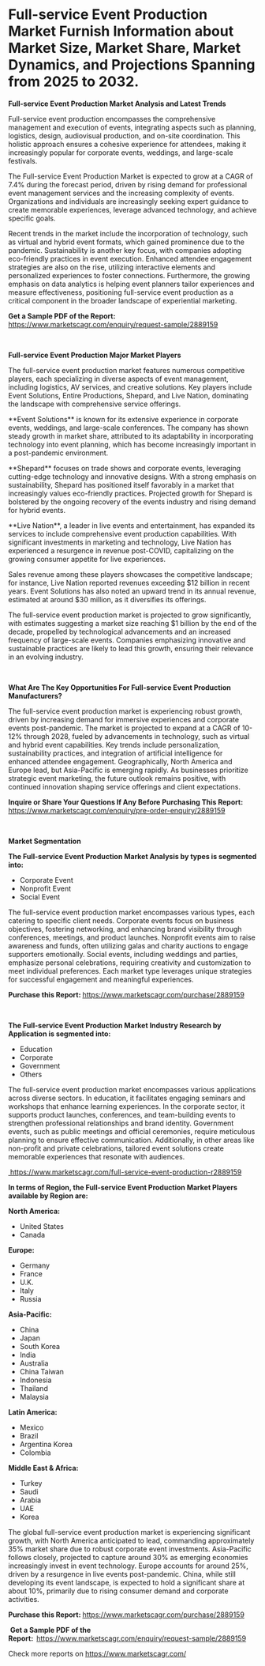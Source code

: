 <p><h1>Full-service Event Production Market Furnish Information about Market Size, Market Share, Market Dynamics, and Projections Spanning from 2025 to 2032.</h1></p><p><strong>Full-service Event Production Market Analysis and Latest Trends</strong></p>
<p><p>Full-service event production encompasses the comprehensive management and execution of events, integrating aspects such as planning, logistics, design, audiovisual production, and on-site coordination. This holistic approach ensures a cohesive experience for attendees, making it increasingly popular for corporate events, weddings, and large-scale festivals. </p><p>The Full-service Event Production Market is expected to grow at a CAGR of 7.4% during the forecast period, driven by rising demand for professional event management services and the increasing complexity of events. Organizations and individuals are increasingly seeking expert guidance to create memorable experiences, leverage advanced technology, and achieve specific goals. </p><p>Recent trends in the market include the incorporation of technology, such as virtual and hybrid event formats, which gained prominence due to the pandemic. Sustainability is another key focus, with companies adopting eco-friendly practices in event execution. Enhanced attendee engagement strategies are also on the rise, utilizing interactive elements and personalized experiences to foster connections. Furthermore, the growing emphasis on data analytics is helping event planners tailor experiences and measure effectiveness, positioning full-service event production as a critical component in the broader landscape of experiential marketing.</p></p>
<p><strong>Get a Sample PDF of the Report:&nbsp;</strong> <a href="https://www.marketscagr.com/enquiry/request-sample/2889159?utm_campaign=2795&utm_medium=2&utm_source=Github&utm_content=ia&utm_term=14032025&utm_id=full-service-event-production">https://www.marketscagr.com/enquiry/request-sample/2889159</a></p>
<p>&nbsp;</p>
<p><strong>Full-service Event Production Major Market Players</strong></p>
<p><p>The full-service event production market features numerous competitive players, each specializing in diverse aspects of event management, including logistics, AV services, and creative solutions. Key players include Event Solutions, Entire Productions, Shepard, and Live Nation, dominating the landscape with comprehensive service offerings.</p><p>**Event Solutions** is known for its extensive experience in corporate events, weddings, and large-scale conferences. The company has shown steady growth in market share, attributed to its adaptability in incorporating technology into event planning, which has become increasingly important in a post-pandemic environment.</p><p>**Shepard** focuses on trade shows and corporate events, leveraging cutting-edge technology and innovative designs. With a strong emphasis on sustainability, Shepard has positioned itself favorably in a market that increasingly values eco-friendly practices. Projected growth for Shepard is bolstered by the ongoing recovery of the events industry and rising demand for hybrid events.</p><p>**Live Nation**, a leader in live events and entertainment, has expanded its services to include comprehensive event production capabilities. With significant investments in marketing and technology, Live Nation has experienced a resurgence in revenue post-COVID, capitalizing on the growing consumer appetite for live experiences.</p><p>Sales revenue among these players showcases the competitive landscape; for instance, Live Nation reported revenues exceeding $12 billion in recent years. Event Solutions has also noted an upward trend in its annual revenue, estimated at around $30 million, as it diversifies its offerings. </p><p>The full-service event production market is projected to grow significantly, with estimates suggesting a market size reaching $1 billion by the end of the decade, propelled by technological advancements and an increased frequency of large-scale events. Companies emphasizing innovative and sustainable practices are likely to lead this growth, ensuring their relevance in an evolving industry.</p></p>
<p>&nbsp;</p>
<p><strong>What Are The Key Opportunities For Full-service Event Production Manufacturers?</strong></p>
<p><p>The full-service event production market is experiencing robust growth, driven by increasing demand for immersive experiences and corporate events post-pandemic. The market is projected to expand at a CAGR of 10-12% through 2028, fueled by advancements in technology, such as virtual and hybrid event capabilities. Key trends include personalization, sustainability practices, and integration of artificial intelligence for enhanced attendee engagement. Geographically, North America and Europe lead, but Asia-Pacific is emerging rapidly. As businesses prioritize strategic event marketing, the future outlook remains positive, with continued innovation shaping service offerings and client expectations.</p></p>
<p><strong>Inquire or Share Your Questions If Any Before Purchasing This Report:</strong> <a href="https://www.marketscagr.com/enquiry/pre-order-enquiry/2889159?utm_campaign=2795&utm_medium=2&utm_source=Github&utm_content=ia&utm_term=14032025&utm_id=full-service-event-production">https://www.marketscagr.com/enquiry/pre-order-enquiry/2889159</a></p>
<p>&nbsp;</p>
<p><strong>Market Segmentation</strong></p>
<p><strong>The Full-service Event Production Market Analysis by types is segmented into:</strong></p>
<p><ul><li>Corporate Event</li><li>Nonprofit Event</li><li>Social Event</li></ul></p>
<p><p>The full-service event production market encompasses various types, each catering to specific client needs. Corporate events focus on business objectives, fostering networking, and enhancing brand visibility through conferences, meetings, and product launches. Nonprofit events aim to raise awareness and funds, often utilizing galas and charity auctions to engage supporters emotionally. Social events, including weddings and parties, emphasize personal celebrations, requiring creativity and customization to meet individual preferences. Each market type leverages unique strategies for successful engagement and meaningful experiences.</p></p>
<p><strong>Purchase this Report:&nbsp;</strong><a href="https://www.marketscagr.com/purchase/2889159?utm_campaign=2795&utm_medium=2&utm_source=Github&utm_content=ia&utm_term=14032025&utm_id=full-service-event-production">https://www.marketscagr.com/purchase/2889159</a></p>
<p>&nbsp;</p>
<p><strong>The Full-service Event Production Market Industry Research by Application is segmented into:</strong></p>
<p><ul><li>Education</li><li>Corporate</li><li>Government</li><li>Others</li></ul></p>
<p><p>The full-service event production market encompasses various applications across diverse sectors. In education, it facilitates engaging seminars and workshops that enhance learning experiences. In the corporate sector, it supports product launches, conferences, and team-building events to strengthen professional relationships and brand identity. Government events, such as public meetings and official ceremonies, require meticulous planning to ensure effective communication. Additionally, in other areas like non-profit and private celebrations, tailored event solutions create memorable experiences that resonate with audiences.</p></p>
<p><a href="https://www.marketscagr.com/full-service-event-production-r2889159?utm_campaign=2795&utm_medium=2&utm_source=Github&utm_content=ia&utm_term=14032025&utm_id=full-service-event-production">&nbsp;https://www.marketscagr.com/full-service-event-production-r2889159</a></p>
<p><strong>In terms of Region, the Full-service Event Production Market Players available by Region are:</strong></p>
<p>
    <p> <strong> North America: </strong>
        <ul>
            <li>United States</li>
            <li>Canada</li>
        </ul>
        </p> 
    <p> <strong> Europe: </strong>
        <ul>
            <li>Germany</li>
            <li>France</li>
            <li>U.K.</li>
            <li>Italy</li>
            <li>Russia</li>
        </ul>
        </p> 
    <p> <strong> Asia-Pacific: </strong>
        <ul>
            <li>China</li>
            <li>Japan</li>
            <li>South Korea</li>
            <li>India</li>
            <li>Australia</li>
            <li>China Taiwan</li>
            <li>Indonesia</li>
            <li>Thailand</li>
            <li>Malaysia</li>
        </ul>
        </p> 
    <p> <strong> Latin America: </strong>
        <ul>
            <li>Mexico</li>
            <li>Brazil</li>
            <li>Argentina Korea</li>
            <li>Colombia</li>
        </ul>
        </p> 
    <p> <strong> Middle East & Africa: </strong>
        <ul>
            <li>Turkey</li>
            <li>Saudi</li>
            <li>Arabia</li>
            <li>UAE</li>
            <li>Korea</li>
        </ul>
    </p>
    </p>
<p><p>The global full-service event production market is experiencing significant growth, with North America anticipated to lead, commanding approximately 35% market share due to robust corporate event investments. Asia-Pacific follows closely, projected to capture around 30% as emerging economies increasingly invest in event technology. Europe accounts for around 25%, driven by a resurgence in live events post-pandemic. China, while still developing its event landscape, is expected to hold a significant share at about 10%, primarily due to rising consumer demand and corporate activities.</p></p>
<p><strong>Purchase this Report: </strong><a href="https://www.marketscagr.com/purchase/2889159?utm_campaign=2795&utm_medium=2&utm_source=Github&utm_content=ia&utm_term=14032025&utm_id=full-service-event-production">https://www.marketscagr.com/purchase/2889159</a></p>
<p>&nbsp;<strong>Get a Sample PDF of the Report:&nbsp;&nbsp;</strong><a href="https://www.marketscagr.com/enquiry/request-sample/2889159?utm_campaign=2795&utm_medium=2&utm_source=Github&utm_content=ia&utm_term=14032025&utm_id=full-service-event-production">https://www.marketscagr.com/enquiry/request-sample/2889159</a></p>
<p><strong></strong></p>
<p>Check more reports on <a href="https://www.marketscagr.com/?utm_campaign=2795&utm_medium=2&utm_source=Github&utm_content=ia&utm_term=14032025&utm_id=full-service-event-production">https://www.marketscagr.com/</a></p>